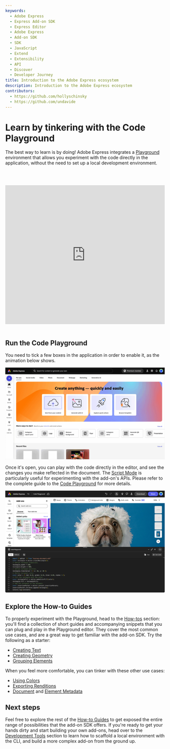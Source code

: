 ```yaml
---
keywords:
  - Adobe Express
  - Express Add-on SDK
  - Express Editor
  - Adobe Express
  - Add-on SDK
  - SDK
  - JavaScript
  - Extend
  - Extensibility
  - API
  - Discover
  - Developer Journey
title: Introduction to the Adobe Express ecosystem
description: Introduction to the Adobe Express ecosystem
contributors:
  - https://github.com/hollyschinsky
  - https://github.com/undavide
---
```


# Learn by tinkering with the Code Playground

The best way to learn is by doing! Adobe Express integrates a [Playground](../code_playground.md) environment that allows you experiment with the code directly in the application, without the need to set up a local development environment.

<br/><br/><div style="display: flex; justify-content: center;">

 <iframe width="779" height="438" src="https://www.youtube.com/embed/j6KS6CXZmKo?si=j4kX8gItWbm1ZDVz" title="YouTube video player" frameborder="0" allow="accelerometer; clipboard-write; encrypted-media; gyroscope; picture-in-picture; web-share" allowfullscreen></iframe>
</div><br/>

## Run the Code Playground

You need to tick a few boxes in the application in order to enable it, as the animation below shows.

![Enable Developer Settings](./images/enable-playground.gif)

Once it's open, you can play with the code directly in the editor, and see the changes you make reflected in the document. The [Script Mode](#) is particularly useful for experimenting with the add-on's APIs. Please refer to the complete guide to the [Code Playground](../code_playground.md) for more details.

[![Code Playground](./images/playground.png)](../code_playground.md)

## Explore the How-to Guides

To properly experiment with the Playground, head to the [How-tos](../../learn/how_to/how_to.md) section: you'll find a collection of short guides and accompanying snippets that you can plug and play in the Playground editor. They cover the most common use cases, and are a great way to get familiar with the add-on SDK. Try the following as a starter:

- [Creating Text](../../learn/how_to/use_text.md#create-text)
- [Creating Geometry](../../learn/how_to/use_geometry.md)
- [Grouping Elements](../../learn/how_to/group_elements.md)

When you feel more comfortable, you can tinker with these other use cases:

- [Using Colors](../../learn/how_to/use_color.md)
- [Exporting Renditions](../../learn/how_to/create_renditions.md)
- [Document](../../learn/how_to/document_metadata.md) and [Element Metadata](../../learn/how_to/document_metadata.md)

## Next steps

Feel free to explore the rest of the [How-to Guides](../../learn/how_to/how_to.md) to get exposed the entire range of possibilities that the add-on SDK offers. If you're ready to get your hands dirty and start building your own add-ons, head over to the [Development Tools](../local_development/dev_tooling.md) section to learn how to scaffold a local environment with the CLI, and build a more complex add-on from the ground up.
